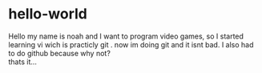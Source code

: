 # hello-world
Hello my name is noah and I want to program video games, so I started learning vi wich is practicly git .
now im doing git and it isnt bad.
I also had to do github because why not?  
thats it...
